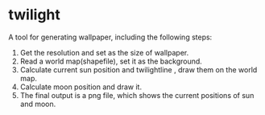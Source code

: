 # twilight
A tool for generating wallpaper, including the following steps:
1. Get the resolution and set as the size of wallpaper.
2. Read a world map(shapefile), set it as the background.
3. Calculate current sun position and twilightline , draw them on the world map.
4. Calculate moon position and draw it.
5. The final output is a png file, which shows the current positions of sun and moon. 

